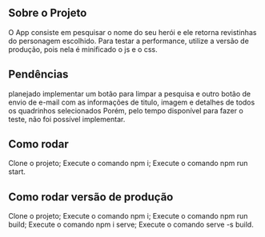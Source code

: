
## Sobre o Projeto

O App consiste em pesquisar o nome do seu herói e ele retorna  revistinhas do personagem escolhido. 
Para testar a performance, utilize a versão de produção, pois nela é minificado o js e o css.


## Pendências

 planejado implementar um botão para limpar a pesquisa e outro botão de envio de e-mail com as informações de titulo, imagem e detalhes de todos os quadrinhos selecionados Porém, pelo tempo disponível para fazer o teste, não foi possível implementar. 

## Como rodar

Clone o projeto;
Execute o comando npm i;
Execute o comando npm run start.

## Como rodar versão de produção

Clone o projeto;
Execute o comando npm i;
Execute o comando npm run build;
Execute o comando npm i serve;
Execute o comando serve -s build.
